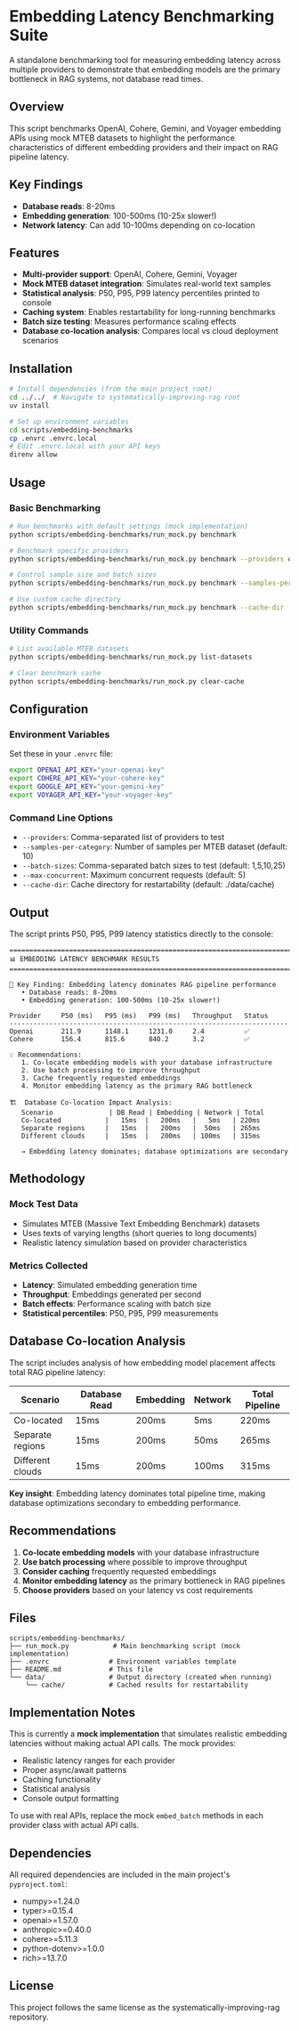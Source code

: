 # Embedding Latency Benchmarking Suite

A standalone benchmarking tool for measuring embedding latency across multiple providers to demonstrate that embedding models are the primary bottleneck in RAG systems, not database read times.

## Overview

This script benchmarks OpenAI, Cohere, Gemini, and Voyager embedding APIs using mock MTEB datasets to highlight the performance characteristics of different embedding providers and their impact on RAG pipeline latency.

## Key Findings

- **Database reads**: 8-20ms
- **Embedding generation**: 100-500ms (10-25x slower!)
- **Network latency**: Can add 10-100ms depending on co-location

## Features

- **Multi-provider support**: OpenAI, Cohere, Gemini, Voyager
- **Mock MTEB dataset integration**: Simulates real-world text samples
- **Statistical analysis**: P50, P95, P99 latency percentiles printed to console
- **Caching system**: Enables restartability for long-running benchmarks
- **Batch size testing**: Measures performance scaling effects
- **Database co-location analysis**: Compares local vs cloud deployment scenarios

## Installation

```bash
# Install dependencies (from the main project root)
cd ../../  # Navigate to systematically-improving-rag root
uv install

# Set up environment variables
cd scripts/embedding-benchmarks
cp .envrc .envrc.local
# Edit .envrc.local with your API keys
direnv allow
```

## Usage

### Basic Benchmarking

```bash
# Run benchmarks with default settings (mock implementation)
python scripts/embedding-benchmarks/run_mock.py benchmark

# Benchmark specific providers
python scripts/embedding-benchmarks/run_mock.py benchmark --providers openai,cohere

# Control sample size and batch sizes
python scripts/embedding-benchmarks/run_mock.py benchmark --samples-per-category 20 --batch-sizes 1,10,50,100

# Use custom cache directory
python scripts/embedding-benchmarks/run_mock.py benchmark --cache-dir ./cache
```

### Utility Commands

```bash
# List available MTEB datasets
python scripts/embedding-benchmarks/run_mock.py list-datasets

# Clear benchmark cache
python scripts/embedding-benchmarks/run_mock.py clear-cache
```

## Configuration

### Environment Variables

Set these in your `.envrc` file:

```bash
export OPENAI_API_KEY="your-openai-key"
export COHERE_API_KEY="your-cohere-key"
export GOOGLE_API_KEY="your-gemini-key"
export VOYAGER_API_KEY="your-voyager-key"
```

### Command Line Options

- `--providers`: Comma-separated list of providers to test
- `--samples-per-category`: Number of samples per MTEB dataset (default: 10)
- `--batch-sizes`: Comma-separated batch sizes to test (default: 1,5,10,25)
- `--max-concurrent`: Maximum concurrent requests (default: 5)
- `--cache-dir`: Cache directory for restartability (default: ./data/cache)

## Output

The script prints P50, P95, P99 latency statistics directly to the console:

```
================================================================================
📊 EMBEDDING LATENCY BENCHMARK RESULTS
================================================================================

🎯 Key Finding: Embedding latency dominates RAG pipeline performance
   • Database reads: 8-20ms
   • Embedding generation: 100-500ms (10-25x slower!)

Provider     P50 (ms)   P95 (ms)   P99 (ms)   Throughput   Status
----------------------------------------------------------------------
Openai       211.9      1148.1     1231.0     2.4          ✅
Cohere       156.4      815.6      840.2      3.2          ✅

💡 Recommendations:
   1. Co-locate embedding models with your database infrastructure
   2. Use batch processing to improve throughput
   3. Cache frequently requested embeddings
   4. Monitor embedding latency as the primary RAG bottleneck

🏗️  Database Co-location Impact Analysis:
   Scenario              | DB Read | Embedding | Network | Total
   Co-located           |   15ms  |   200ms   |   5ms   | 220ms
   Separate regions     |   15ms  |   200ms   |  50ms   | 265ms
   Different clouds     |   15ms  |   200ms   | 100ms   | 315ms

   → Embedding latency dominates; database optimizations are secondary
```

## Methodology

### Mock Test Data
- Simulates MTEB (Massive Text Embedding Benchmark) datasets
- Uses texts of varying lengths (short queries to long documents)
- Realistic latency simulation based on provider characteristics

### Metrics Collected
- **Latency**: Simulated embedding generation time
- **Throughput**: Embeddings generated per second
- **Batch effects**: Performance scaling with batch size
- **Statistical percentiles**: P50, P95, P99 measurements

## Database Co-location Analysis

The script includes analysis of how embedding model placement affects total RAG pipeline latency:

| Scenario | Database Read | Embedding | Network | Total Pipeline |
|----------|---------------|-----------|---------|----------------|
| Co-located | 15ms | 200ms | 5ms | 220ms |
| Separate regions | 15ms | 200ms | 50ms | 265ms |
| Different clouds | 15ms | 200ms | 100ms | 315ms |

**Key insight**: Embedding latency dominates total pipeline time, making database optimizations secondary to embedding performance.

## Recommendations

1. **Co-locate embedding models** with your database infrastructure
2. **Use batch processing** where possible to improve throughput
3. **Consider caching** frequently requested embeddings
4. **Monitor embedding latency** as the primary bottleneck in RAG pipelines
5. **Choose providers** based on your latency vs cost requirements

## Files

```
scripts/embedding-benchmarks/
├── run_mock.py           # Main benchmarking script (mock implementation)
├── .envrc               # Environment variables template
├── README.md            # This file
└── data/                # Output directory (created when running)
    └── cache/           # Cached results for restartability
```

## Implementation Notes

This is currently a **mock implementation** that simulates realistic embedding latencies without making actual API calls. The mock provides:

- Realistic latency ranges for each provider
- Proper async/await patterns
- Caching functionality
- Statistical analysis
- Console output formatting

To use with real APIs, replace the mock `embed_batch` methods in each provider class with actual API calls.

## Dependencies

All required dependencies are included in the main project's `pyproject.toml`:
- numpy>=1.24.0
- typer>=0.15.4  
- openai>=1.57.0
- anthropic>=0.40.0
- cohere>=5.11.3
- python-dotenv>=1.0.0
- rich>=13.7.0

## License

This project follows the same license as the systematically-improving-rag repository.
